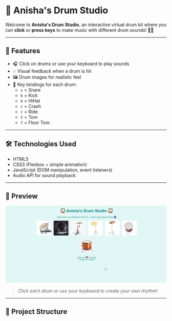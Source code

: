 # 🥁 Anisha's Drum Studio

Welcome to **Anisha's Drum Studio**, an interactive virtual drum kit where you can **click** or **press keys** to make music with different drum sounds! 🥁🎶

---

## 🌟 Features

- 🎧 Click on drums or use your keyboard to play sounds
- 💡 Visual feedback when a drum is hit
- 🖼️ Drum images for realistic feel
- 🔑 Key bindings for each drum:
  - `s` = Snare
  - `k` = Kick
  - `h` = HiHat
  - `c` = Crash
  - `r` = Ride
  - `t` = Tom
  - `f` = Floor Tom

---

## 🛠️ Technologies Used

- HTML5
- CSS3 (Flexbox + simple animation)
- JavaScript (DOM manipulation, event listeners)
- Audio API for sound playback

---

## 📸 Preview

![Drum Kit Screenshot](./screenshot.png)

> _Click each drum or use your keyboard to create your own rhythm!_

---

## 📂 Project Structure

